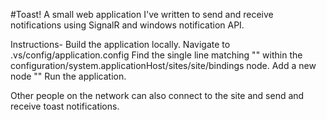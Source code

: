 #Toast!
A small web application I've written to send and receive notifications using SignalR and windows notification API.

Instructions-
Build the application locally.
Navigate to .vs/config/application.config
Find the single line matching "<binding protocol="http" bindingInformation="*:54842:localhost" />" within the configuration/system.applicationHost/sites/site/bindings node.
Add a new node "<binding protocol="http" bindingInformation="*:54842:<network-ip-for-your-computer>" />"
Run the application.

Other people on the network can also connect to the site and send and receive toast notifications.